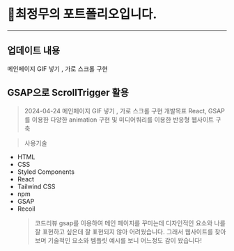 # 👤최정무의 포트폴리오입니다.

---

## 업데이트 내용

메인페이지 GIF 넣기 , 가로 스크롤 구현

## GSAP으로 ScrollTrigger 활용

> 2024-04-24
> 메인페이지 GIF 넣기 , 가로 스크롤 구현
> 개발목표
> React, GSAP를 이용한 다양한 animation 구현 및 미디어쿼리를 이용한 반응형 웹사이트 구축

> 사용기술

- HTML
- CSS
- Styled Components
- React
- Tailwind CSS
- npm
- GSAP
- Recoil
  > 코드리뷰
  > gsap를 이용하여 메인 페이지를 꾸미는데 디자인적인 요소와 나를 잘 표현하고 싶은데
  > 잘 표현되지 않아 어려웠습니다. 그래서 웹사이트를 찾아보며 기술적인 요소와
  > 템플릿 예시를 보니 어느정도 감이 왔습니다!
